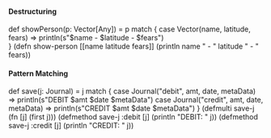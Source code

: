 #### Destructuring
def showPerson(p: Vector[Any]) = p match {
   case Vector(name, latitude, fears) => println(s"$name - $latitude - $fears")  
}
(defn show-person [[name latitude fears]]
  (println name " - " latitude " - " fears))
#### Pattern Matching
def save(j: Journal) = j match {
    case Journal("debit", amt, date, metaData)  => println(s"DEBIT $amt $date $metaData")
    case Journal("credit", amt, date, metaData) => println(s"CREDIT $amt $date $metaData")
}
(defmulti save-j (fn [j] (first j)))
(defmethod save-j :debit [j]
  (println "DEBIT: " j))
(defmethod save-j :credit [j]
  (println "CREDIT: " j))
